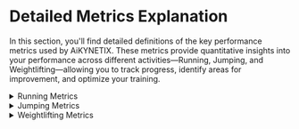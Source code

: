 # Detailed Metrics Explanation

In this section, you'll find detailed definitions of the key performance metrics used by AiKYNETIX. These metrics provide quantitative insights into your performance across different activities—Running, Jumping, and Weightlifting—allowing you to track progress, identify areas for improvement, and optimize your training.

<details>

<summary>Running Metrics</summary>

#### Speed

**Definition:** Speed is measured in meters (or feet) per second. It reflects how fast you are moving during your run.

#### Incline / Elevation Gain

**Definition:** Elevation gain represents the percentage change in your vertical position, measured in meters (or feet). It indicates how much you are climbing during a run.

#### Ground Contact Time (GCT)

**Definition:** Ground Contact Time is the duration (in seconds) that your foot remains in contact with the ground during each step cycle. Shorter GCT typically indicates a more efficient, faster stride.

#### Flight Time

**Definition:** Flight time measures the duration during which both feet are off the ground. As you reach your top speed, flight time tends to decrease.

#### Cadence

**Definition:** Cadence is the number of steps per minute (spm), also known as step rate or frequency. A cadence above 150 spm is generally considered optimal for efficiency.

#### Mechanical Running Power (W)

**Definition:** Mechanical running power quantifies the power generated by muscles and tendons during running. It is lower than metabolic power due to muscle and tendon efficiency limitations. This metric helps tailor pacing strategies and monitor training intensity.

#### Contact Angle

**Definition:** Ground Contact Angle is formed between a line from your center of mass to the point of ground contact and the horizontal. An angle close to 90° is ideal for optimal force application and energy efficiency.

#### Foot Strike

**Definition:** Foot strike describes the manner in which your foot makes contact with the ground (heel, midfoot, or forefoot). Understanding your foot strike can inform shoe selection, gait adjustments, and injury prevention strategies.

#### Pace

**Definition:** Pace is expressed as the time it takes to cover a specified distance (e.g., minutes per kilometer or mile). It is a direct measure of running efficiency.

#### Balance

**Definition:** Balance refers to the symmetry in ground contact time between the right and left sides. A balanced GCT within the 48–52% range ensures even force distribution and reduces injury risk.

#### Normalized Power

**Definition:** Normalized Power measures the mechanical energy used to move 1 kg of body weight 1 meter in the direction of running. It is expressed in J/(kg·m) or W/(kg·m/s) and indicates running efficiency—the lower the value, the more efficient the performance.

#### Stride Length

**Definition:** Stride Length is the average distance covered in a single stride (from the initial contact of one foot to the next contact of the same foot). It directly affects running efficiency and energy usage.

#### Joint Angles

**Definition:** Joint angles refer to the degree of bend at various body joints during running. Two key metrics include:

* **Takeoff Knee Extension (°):** The knee angle at the moment your foot leaves the ground; a lower angle is often associated with better performance.
* **Takedown Eversion Velocity (°/s):** The speed at which the rear foot moves during ground contact; values closer to zero are preferred.

#### Timing of Peak Dorsiflexion (%)

**Definition:** This metric indicates the percentage of the stance phase spent in dorsiflexion. A longer dorsiflexion phase in beginner runners can facilitate elastic energy storage for more efficient movement.

#### Stride Angle (°)

**Definition:** Stride angle is the angle between the tangent of the foot's theoretical arc during a stride and the ground. A higher stride angle can contribute to improved performance.

#### FPS

**Definition:** FPS is the video frame rate (frames per second) captured in the AiKYNETIX App, which impacts the precision of the metric calculations.

</details>

<details>

<summary>Jumping Metrics</summary>

#### Ground Reaction Force (GRF)

**Definition:** GRF is the total force exerted on the ground during a jump, measured in Newtons (N). It reflects the combined forces of vertical and horizontal propulsion.

#### Braking (Eccentric) Phase

**Definition:** This metric monitors the rate at which muscles stretch before a jump, preparing for the explosive concentric action.

#### Reactive Strength Index (RSI)

**Definition:** RSI measures the ability to quickly transition from the braking to the push-off phase. It is calculated by dividing jump height by ground contact time.

#### Push-Off

**Definition:** Push-Off evaluates the speed and strength of the muscle contraction that propels you upward during a jump.

#### Contraction Time

**Definition:** This is the total time taken by the muscles to stretch and then contract during a jump, indicating overall explosive strength.

#### Flight Time

**Definition:** Flight time measures the duration you are airborne during a jump, which directly influences jump height.

#### COM Velocity at Takeoff

**Definition:** This metric quantifies how quickly your center of mass (COM) moves at the moment of takeoff, contributing to jump height and distance.

#### Jump Height

**Definition:** Jump height is the vertical distance achieved during the jump. It is a primary indicator of lower-body explosive power.

#### Maximum GRF at Takeoff

**Definition:** This is the peak force exerted against the ground at the moment of takeoff, reflecting the explosive power of your jump.

#### Maximum GRF at Landing

**Definition:** This metric captures the peak force absorbed during landing, which is crucial for assessing impact and potential injury risk.

#### Peak Power

**Definition:** Peak Power measures the maximum power output during the jump, indicating overall athletic performance.

#### Normalized Power

**Definition:** Normalized Power adjusts the power output relative to effort variations, providing a consistent measure of energy efficiency during jumps.

#### Knee Angle at End of Eccentric Phase

**Definition:** This metric records the knee flexion angle just before you initiate the jump, which is critical for maximizing force production while minimizing joint stress.

</details>

<details>

<summary>Weightlifting Metrics</summary>

#### Max Bar Speed

**Definition:** Max Bar Speed indicates the highest speed reached by the barbell during a lift, reflecting explosive strength and movement efficiency.

#### Max Ground Reaction Force (GRF)

**Definition:** Max GRF is the peak force exerted against the ground during a lift. This metric is key for assessing stability and the effective application of force.

#### Max Power

**Definition:** Max Power measures the highest power output during the lift. It combines speed and strength to provide a comprehensive performance indicator.

#### Total Time

**Definition:** Total Time captures the complete duration of the lift, from start to finish, helping assess the overall efficiency of the movement.

#### Bar Past the Knee Acceleration

**Definition:** This metric measures the acceleration of the barbell as it passes the knees. It is an indicator of how quickly the athlete can increase bar speed in the initial phase of the lift.

#### Bar Past the Knee Speed

**Definition:** Bar Past the Knee Speed reflects the velocity of the barbell as it passes the knees, offering insights into the effectiveness of the initial pull.

#### Catch Time

**Definition:** Catch Time is the duration between the barbell reaching its highest point and the athlete securing it in the bottom position. This metric is important for evaluating the athlete's technique and timing.

</details>

